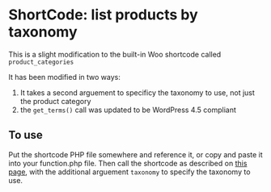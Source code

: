 # ShortCode: list products by taxonomy

This is a slight modification to the built-in Woo shortcode called `product_categories`

It has been modified in two ways:
1. It takes a second arguement to specificy the taxonomy to use, not just the product category
2. the `get_terms()` call was updated to be WordPress 4.5 compliant


## To use
Put the shortcode PHP file somewhere and reference it, or copy and paste it into your function.php file. Then call the shortcode as described on [this page](https://docs.woocommerce.com/document/woocommerce-shortcodes/#section-12), with the additional arguement `taxonomy` to specify the taxonomy to use.


